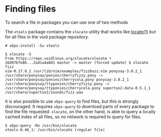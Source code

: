 # Finding files

To search a file in packages you can use one of two methods

The `xtools` package contains the `xlocate` utility that works like
[locate(1)](https://man.voidlinux.org/locate.1) but for all files in
the void package repository.

```
# xbps-install -Su xtools

$ xlocate -S 
From https://repo.voidlinux.org/xlocate/xlocate +
16d97bfe86...2ad1a4a8d1 master -> master (forced update) $ xlocate fizz
nim-0.17.0_1 /usr/lib/nim/examples/fizzbuzz.nim ponysay-3.0.2_1
/usr/share/ponysay/ponies/cherryfizzy.pony ->
/usr/share/ponysay/ponies/cherrycola.pony ponysay-3.0.2_1
/usr/share/ponysay/ttyponies/cherryfizzy.pony ->
/usr/share/ponysay/ttyponies/cherrycola.pony supertux2-data-0.5.1_1
/usr/share/supertux2/sounds/fizz.wav
```

It is also possible to use `xbps-query` to find files, but this is
strongly discouraged.  It requires `xbps-query` to download parts of
every package to find the file requested.  `xlocate`, on the other
hand, is able to query a locally cached index of all files, so no
network is required to query for files.

```
$ xbps-query -Ro /usr/bin/xlocate
xtools-0.46_1: /usr/bin/xlocate (regular file)
```

